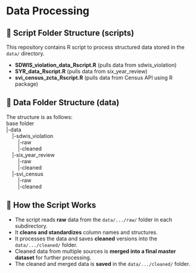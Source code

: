# Data Processing

## 📂 Script Folder Structure (scripts)
This repository contains R script to process structured data stored in the `data/` directory. 
- **SDWIS_violation_data_Rscript.R** (pulls data from sdwis_violation) <br/>
- **SYR_data_Rscript.R** (pulls data from six_year_review) <br/>
- **svi_census_zcta_Rscript.R** (pulls data from Census API using R package) <br/>

## 📂 Data Folder Structure (data)
The structure is as follows:
<br/>
base folder <br/>
|-data <br/>
&nbsp;&nbsp;&nbsp;&nbsp;|-sdwis_violation <br/>
&nbsp;&nbsp;&nbsp;&nbsp;&nbsp;&nbsp;&nbsp;&nbsp;|-raw <br/>
&nbsp;&nbsp;&nbsp;&nbsp;&nbsp;&nbsp;&nbsp;&nbsp;|-cleaned <br/>
&nbsp;&nbsp;&nbsp;&nbsp;|-six_year_review <br/>
&nbsp;&nbsp;&nbsp;&nbsp;&nbsp;&nbsp;&nbsp;&nbsp;|-raw <br/>
&nbsp;&nbsp;&nbsp;&nbsp;&nbsp;&nbsp;&nbsp;&nbsp;|-cleaned <br/>
&nbsp;&nbsp;&nbsp;&nbsp;|-svi_census <br/>
&nbsp;&nbsp;&nbsp;&nbsp;&nbsp;&nbsp;&nbsp;&nbsp;|-raw <br/>
&nbsp;&nbsp;&nbsp;&nbsp;&nbsp;&nbsp;&nbsp;&nbsp;|-cleaned <br/>

## 📌 How the Script Works
- The script reads **raw** data from the `data/.../raw/` folder in each subdirectory. <br/>
- It **cleans and standardizes** column names and structures.
- It processes the data and saves **cleaned** versions into the `data/.../cleaned/` folder.<br/>
- Cleaned data from multiple sources is **merged into a final master dataset** for further processing.
- The cleaned and merged data is **saved** in the `data/.../cleaned/` folder.
